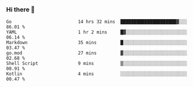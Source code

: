 ### Hi there 👋

<!--
**yeya24/yeya24** is a ✨ _special_ ✨ repository because its `README.md` (this file) appears on your GitHub profile.

Here are some ideas to get you started:

- 🔭 I’m currently working on ...
- 🌱 I’m currently learning ...
- 👯 I’m looking to collaborate on ...
- 🤔 I’m looking for help with ...
- 💬 Ask me about ...
- 📫 How to reach me: ...
- 😄 Pronouns: ...
- ⚡ Fun fact: ...
-->

<!--START_SECTION:waka-->

```text
Go                         14 hrs 32 mins  █████████████████████▓░░░   86.01 %
YAML                       1 hr 2 mins     █▓░░░░░░░░░░░░░░░░░░░░░░░   06.14 %
Markdown                   35 mins         █░░░░░░░░░░░░░░░░░░░░░░░░   03.47 %
go.mod                     27 mins         ▓░░░░░░░░░░░░░░░░░░░░░░░░   02.68 %
Shell Script               9 mins          ▒░░░░░░░░░░░░░░░░░░░░░░░░   00.91 %
Kotlin                     4 mins          ░░░░░░░░░░░░░░░░░░░░░░░░░   00.47 %
```

<!--END_SECTION:waka-->
